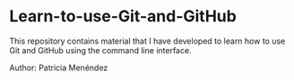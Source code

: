 # Learn-to-use-Git-and-GitHub

This repository contains material that I have developed to learn how to use Git and GitHub using the command line interface.

Author: Patricia Menéndez
